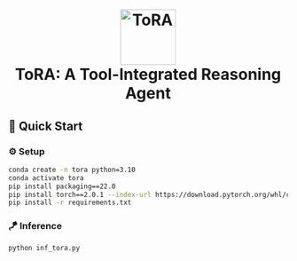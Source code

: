 
<h1 align="center">
<img src="./docs/static/images/tora_logo.png" width="100" alt="ToRA" />
<br>
ToRA: A Tool-Integrated Reasoning Agent
</h1>

## 🚀 Quick Start

### ⚙️ Setup


```sh
conda create -n tora python=3.10
conda activate tora
pip install packaging==22.0
pip install torch==2.0.1 --index-url https://download.pytorch.org/whl/cu118 # CUDA 11.8 for example
pip install -r requirements.txt
```

### 🪁 Inference

```sh
python inf_tora.py
```
